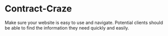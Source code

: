 # Contract-Craze
Make sure your website is easy to use and navigate. Potential clients should be able to find the   information they need quickly and easily.

